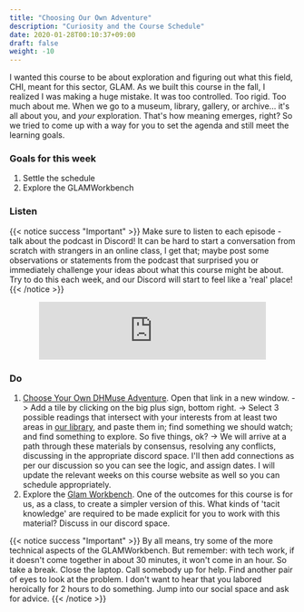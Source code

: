 ```yaml
---
title: "Choosing Our Own Adventure"
description: "Curiosity and the Course Schedule"
date: 2020-01-28T00:10:37+09:00
draft: false
weight: -10
---
```


I wanted this course to be about exploration and figuring out what this field, CHI, meant for this sector, GLAM. As we built this course in the fall, I realized I was making a huge mistake. It was too controlled. Too rigid. Too much about me. When we go to a museum, library, gallery, or archive... it's all about you, and _your_ exploration. That's how meaning emerges, right? So we tried to come up with a way for you to set the agenda and still meet the learning goals.  

### Goals for this week

1. Settle the schedule
2. Explore the GLAMWorkbench

### Listen

{{< notice success "Important" >}}
Make sure to listen to each episode - talk about the podcast in Discord! It can be hard to start a conversation from scratch with strangers in an online class, I get that; maybe post some observations or statements from the podcast that surprised you or immediately challenge your ideas about what this course might be about. Try to do this each week, and our Discord will start to feel like a 'real' place!
{{< /notice >}}

<div align="center"><iframe src="https://anchor.fm/dr-graham/embed/episodes/HIST4916a-Episode-2-Choose-Your-Own-Adventure-enkh6r" height="102px" width="400px"  frameborder="0" scrolling="no"></iframe></div>

### Do

1. [Choose Your Own DHMuse Adventure](https://padlet.com/shawngraham1/jnpyi1hmkjbtzbp0). Open that link in a new window.
  -> Add a tile by clicking on the big plus sign, bottom right.
  -> Select 3 possible readings that intersect with your interests from at least two areas in [our library](building/library), and paste them in; find something we should watch; and find something to explore. So five things, ok?
  -> We will arrive at a path through these materials by consensus, resolving any conflicts, discussing in the appropriate discord space. I'll then add connections as per our discussion so you can see the logic, and assign dates. I will update the relevant weeks on this course website as well so you can schedule appropriately.
2. Explore the [Glam Workbench](https://glam-workbench.github.io/). One of the outcomes for this course is for us, as a class, to create a simpler version of this. What kinds of 'tacit knowledge' are required to be made explicit for you to work with this material? Discuss in our discord space.

{{< notice success "Important" >}} By all means, try some of the more technical aspects of the GLAMWorkbench. But remember: with tech work, if it doesn't come together in about 30 minutes, it won't come in an hour. So take a break. Close the laptop. Call somebody up for help. Find another pair of eyes to look at the problem. I don't want to hear that you labored heroically for 2 hours to do something. Jump into our social space and ask for advice.
{{< /notice >}}
